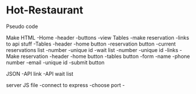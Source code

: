 # Hot-Restaurant

Pseudo code

Make HTML
    -Home
        -header
        -buttons 
            -view Tables
            -make reservation
            -links to api stuff
    -Tables
        -header
            -home button
            -reservation button
        -current reservations list
            -number
            -unique id
        -wait list
            -number
            -unique id
        -links
    -Make reservation
        -header
            -home button
            -tables button
            -form
                -name
                -phone number
                -email
                -unique id
                -submit button
    
JSON
    -API link
    -API wait list

server JS file
    -connect to express
    -choose port
    -
